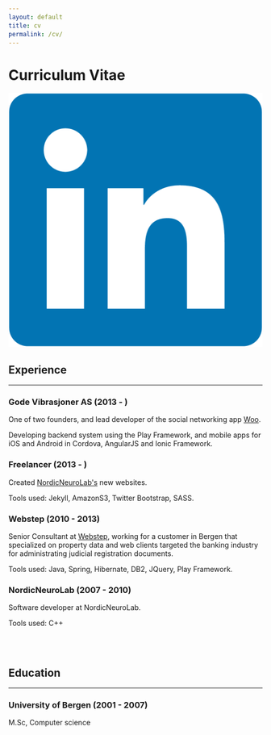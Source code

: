 ```yaml
---
layout: default
title: cv
permalink: /cv/
---
```



# Curriculum Vitae

[![link](/assets/linkedin.png "linkedin")](https://www.linkedin.com/pub/mads-lundeland/20/43a/632)

## Experience

***

### Gode Vibrasjoner AS (2013 - )
One of two founders, and lead developer of the social networking app [Woo][woo].

Developing backend system using the Play Framework, and mobile apps for iOS and Android in Cordova, AngularJS and Ionic Framework.

### Freelancer (2013 - )
Created [NordicNeuroLab's][nnl] new websites.

Tools used: Jekyll, AmazonS3, Twitter Bootstrap, SASS.

### Webstep (2010 - 2013)
Senior Consultant at [Webstep][webstep], working for a customer in Bergen that specialized on property data and web clients
targeted the banking industry for administrating judicial registration documents.

Tools used: Java, Spring, Hibernate, DB2, JQuery, Play Framework.

### NordicNeuroLab (2007 - 2010)
Software developer at NordicNeuroLab.

Tools used: C++

<br/>
<br/>


## Education

***

### University of Bergen (2001 - 2007)

M.Sc, Computer science


[woo]:    http://www.woo-app.com
[nnl]:    http://www.nordicneurolab.com
[webstep]:    http://www.webstep.no